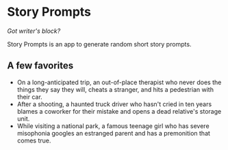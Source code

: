 # Story Prompts

_Got writer's block?_

Story Prompts is an app to generate random short story prompts.

## A few favorites

* On a long-anticipated trip, an out-of-place therapist who never does the things they say they will, cheats a stranger, and hits a pedestrian with their car.
* After a shooting, a haunted truck driver who hasn't cried in ten years blames a coworker for their mistake and opens a dead relative's storage unit.
* While visiting a national park, a famous teenage girl who has severe misophonia googles an estranged parent and has a premonition that comes true.
